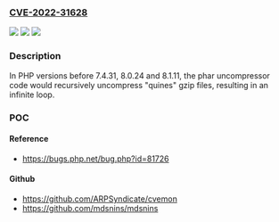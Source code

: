 ### [CVE-2022-31628](https://cve.mitre.org/cgi-bin/cvename.cgi?name=CVE-2022-31628)
![](https://img.shields.io/static/v1?label=Product&message=PHP&color=blue)
![](https://img.shields.io/static/v1?label=Version&message=n%2Fa&color=blue)
![](https://img.shields.io/static/v1?label=Vulnerability&message=CWE-674%20Uncontrolled%20Recursion&color=brighgreen)

### Description

In PHP versions before 7.4.31, 8.0.24 and 8.1.11, the phar uncompressor code would recursively uncompress "quines" gzip files, resulting in an infinite loop.

### POC

#### Reference
- https://bugs.php.net/bug.php?id=81726

#### Github
- https://github.com/ARPSyndicate/cvemon
- https://github.com/mdsnins/mdsnins

